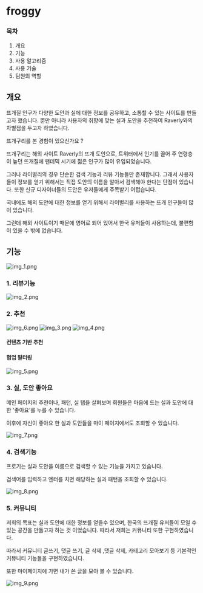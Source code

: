 # froggy

### 목차

1. 개요
2. 기능
3. 사용 알고리즘
4. 사용 기술
5. 팀원의 역할

## 개요

뜨개질 인구가 다양한 도안과 실에 대한 정보를 공유하고, 소통할 수 있는 사이트를 만들고자 했습니다. 뿐만 아니라 사용자의 취향에 맞는 실과 도안을 추천하여 Raverly와의 차별점을 두고자 하였습니다.

뜨개구리를 본 경험이 있으신가요 ?

뜨개구리는 해외 사이트 Raverly의 뜨개 도안으로, 트위터에서 인기를 끌어 주 연령층이 높던 뜨개질에 팬데믹 시기에 젊은 인구가 많이 유입되었습니다.

그러나 라이벌리의 경우 단순한 검색 기능과 리뷰 기능들만 존재합니다. 그래서 사용자들이 정보를 얻기 위해서는 직접 도안의 이름을 알아서 검색해야 한다는 단점이 있습니다. 또한 신규 디자이너들의 도안은 유저들에게 주목받기 어렵습니다.

국내에도 해외 도안에 대한 정보를 얻기 위해서 라이벌리를 사용하는 뜨개 인구들이 많이 있습니다.

그런데 해외 사이트이기 때문에 영어로 되어 있어서 한국 유저들이 사용하는데, 불편함이 있을 수 밖에 없습니다.



## 기능

![img_1.png](img/img_1.png)

### 1. 리뷰기능

![img_2.png](img/img_2.png)

### 2. 추천

![img_6.png](img/img_6.png)
![img_3.png](img/img_3.png)
![img_4.png](img/img_4.png)

#### 컨텐츠 기반 추천

#### 협업 필터링

![img_5.png](img/img_5.png)

### 3. 실, 도안 좋아요

   메인 페이지의 추천이나, 패턴, 실 탭을 살펴보며 회원들은 마음에 드는 실과 도안에 대한 '좋아요'를 누를 수 있습니다.

   이후에 자신이 좋아요 한 실과 도안들을 마이 페이지에서도 조회할 수 있습니다.

![img_7.png](img/img_7.png)

### 4. 검색기능

   프로기는 실과 도안을 이름으로 검색할 수 있는 기능을 가지고 있습니다.

   검색어를 입력하고 엔터를 치면 해당하는 실과 패턴을 조회할 수 있습니다.

![img_8.png](img/img_8.png)

### 5. 커뮤니티

   저희의 목표는 실과 도안에 대한 정보를 얻을수 있으며, 한국의 뜨개질 유저들이 모일 수 있는 공간을 만들고자 하는 것 이었습니다. 따라서 저희는 커뮤니티 또한 구현하였습니다.

   따라서 커뮤니티 글쓰기, 댓글 쓰기, 글 삭제 ,댓글 삭제, 카테고리 모아보기 등 기본적인 커뮤니티 기능들을 구현하였습니다.

   또한 마이페이지에 가면 내가 쓴 글을 모아 볼 수 있습니다.

![img_9.png](img/img_9.png)

